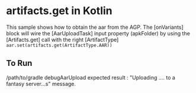 # artifacts.get in Kotlin

This sample shows how to obtain the aar from the AGP.
The [onVariants] block will wire the [AarUploadTask] input property (apkFolder) by using
the [Artifacts.get] call with the right [ArtifactType]
`aar.set(artifacts.get(ArtifactType.AAR))`
## To Run
/path/to/gradle debugAarUpload
expected result : "Uploading .... to a fantasy server...s" message.